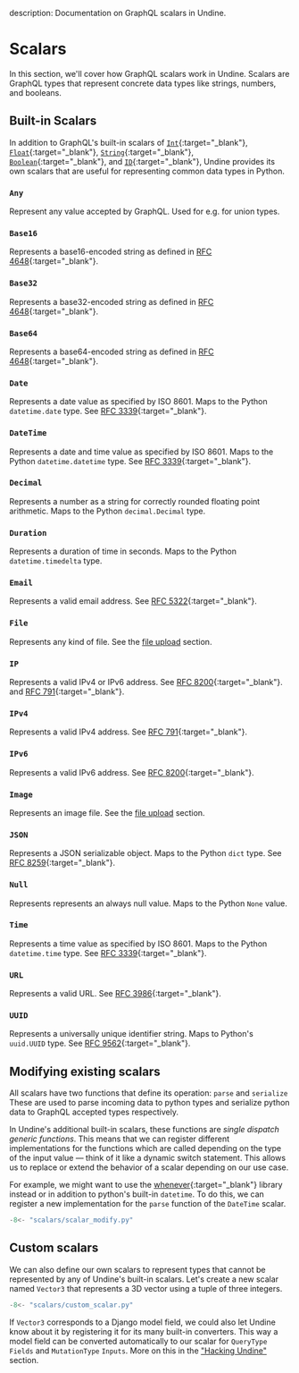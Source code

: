 description: Documentation on GraphQL scalars in Undine.

# Scalars

In this section, we'll cover how GraphQL scalars work in Undine.
Scalars are GraphQL types that represent concrete data types like
strings, numbers, and booleans.

## Built-in Scalars

In addition to GraphQL's built-in scalars of
[`Int`][Int]{:target="_blank"},
[`Float`][Float]{:target="_blank"},
[`String`][String]{:target="_blank"},
[`Boolean`][Boolean]{:target="_blank"},
and [`ID`][ID]{:target="_blank"},
Undine provides its own scalars that are useful for representing common data types
in Python.

[Int]: https://spec.graphql.org/draft/#sec-Int
[Float]: https://spec.graphql.org/draft/#sec-Float
[String]: https://spec.graphql.org/draft/#sec-String
[Boolean]: https://spec.graphql.org/draft/#sec-Boolean
[ID]: https://spec.graphql.org/draft/#sec-ID

### `Any`

Represent any value accepted by GraphQL. Used for e.g. for union types.

### `Base16`

Represents a base16-encoded string as defined in
[RFC 4648](https://datatracker.ietf.org/doc/html/rfc4648#section-8){:target="_blank"}.

### `Base32`

Represents a base32-encoded string as defined in
[RFC 4648](https://datatracker.ietf.org/doc/html/rfc4648#section-8){:target="_blank"}.

### `Base64`

Represents a base64-encoded string as defined in
[RFC 4648](https://datatracker.ietf.org/doc/html/rfc4648#section-8){:target="_blank"}.

### `Date`

Represents a date value as specified by ISO 8601.
Maps to the Python `datetime.date` type.
See [RFC 3339](https://datatracker.ietf.org/doc/html/rfc3339#section-5.6){:target="_blank"}.

### `DateTime`

Represents a date and time value as specified by ISO 8601.
Maps to the Python `datetime.datetime` type.
See [RFC 3339](https://datatracker.ietf.org/doc/html/rfc3339#section-5.6){:target="_blank"}.

### `Decimal`

Represents a number as a string for correctly rounded floating point arithmetic.
Maps to the Python `decimal.Decimal` type.

### `Duration`

Represents a duration of time in seconds.
Maps to the Python `datetime.timedelta` type.

### `Email`

Represents a valid email address.
See [RFC 5322](https://datatracker.ietf.org/doc/html/rfc5322#section-3.4.1){:target="_blank"}.

### `File`

Represents any kind of file. See the [file upload](file-upload.md) section.


### `IP`

Represents a valid IPv4 or IPv6 address.
See [RFC 8200](https://datatracker.ietf.org/doc/html/rfc8200){:target="_blank"}.
and [RFC 791](https://datatracker.ietf.org/doc/html/rfc791){:target="_blank"}.

### `IPv4`

Represents a valid IPv4 address.
See [RFC 791](https://datatracker.ietf.org/doc/html/rfc791){:target="_blank"}.


### `IPv6`

Represents a valid IPv6 address.
See [RFC 8200](https://datatracker.ietf.org/doc/html/rfc8200){:target="_blank"}.

### `Image`

Represents an image file. See the [file upload](file-upload.md) section.

### `JSON`

Represents a JSON serializable object.
Maps to the Python `dict` type.
See [RFC 8259](https://datatracker.ietf.org/doc/html/rfc8259){:target="_blank"}.

### `Null`

Represents represents an always null value.
Maps to the Python `None` value.

### `Time`

Represents a time value as specified by ISO 8601.
Maps to the Python `datetime.time` type.
See [RFC 3339](https://datatracker.ietf.org/doc/html/rfc3339#section-5.6){:target="_blank"}.

### `URL`

Represents a valid URL.
See [RFC 3986](https://datatracker.ietf.org/doc/html/rfc3986){:target="_blank"}.

### `UUID`

Represents a universally unique identifier string.
Maps to Python's `uuid.UUID` type.
See [RFC 9562](https://datatracker.ietf.org/doc/html/rfc9562){:target="_blank"}.

## Modifying existing scalars

All scalars have two functions that define its operation: `parse` and `serialize` These are used to
parse incoming data to python types and serialize python data to GraphQL accepted types respectively.

In Undine's additional built-in scalars, these functions are _single dispatch generic functions_.
This means that we can register different implementations for the functions which are called
depending on the type of the input value — think of it like a dynamic switch statement.
This allows us to replace or extend the behavior of a scalar depending on our use case.

For example, we might want to use the [whenever]{:target="_blank"} library instead
or in addition to python's built-in `datetime`. To do this, we can register a new
implementation for the `parse` function of the `DateTime` scalar.

[whenever]: https://github.com/ariebovenberg/whenever

```python
-8<- "scalars/scalar_modify.py"
```

## Custom scalars

We can also define our own scalars to represent types that cannot be represented
by any of Undine's built-in scalars. Let's create a new scalar named `Vector3`
that represents a 3D vector using a tuple of three integers.

```python
-8<- "scalars/custom_scalar.py"
```

If `Vector3` corresponds to a Django model field, we could also let Undine know
about it by registering it for its many built-in converters. This way a model field
can be converted automatically to our scalar for `QueryType` `Fields` and `MutationType` `Inputs`.
More on this in the ["Hacking Undine"](hacking-undine.md) section.
